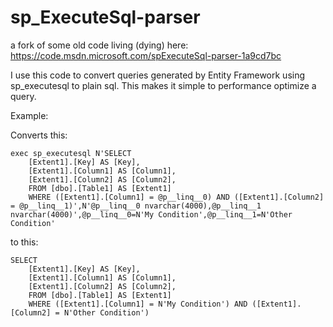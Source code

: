 # sp_ExecuteSql-parser
a fork of some old code living (dying) here: https://code.msdn.microsoft.com/spExecuteSql-parser-1a9cd7bc

I use this code to convert queries generated by Entity Framework using sp_executesql to plain sql.
This makes it simple to performance optimize a query.

Example:

Converts this:
```
exec sp_executesql N'SELECT 
    [Extent1].[Key] AS [Key], 
    [Extent1].[Column1] AS [Column1], 
    [Extent1].[Column2] AS [Column2], 
    FROM [dbo].[Table1] AS [Extent1]
    WHERE ([Extent1].[Column1] = @p__linq__0) AND ([Extent1].[Column2] = @p__linq__1)',N'@p__linq__0 nvarchar(4000),@p__linq__1 nvarchar(4000)',@p__linq__0=N'My Condition',@p__linq__1=N'Other Condition'
```

to this:


```
SELECT 
    [Extent1].[Key] AS [Key], 
    [Extent1].[Column1] AS [Column1], 
    [Extent1].[Column2] AS [Column2], 
    FROM [dbo].[Table1] AS [Extent1]
    WHERE ([Extent1].[Column1] = N'My Condition') AND ([Extent1].[Column2] = N'Other Condition')
```
